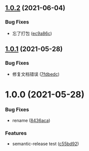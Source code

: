 ## [1.0.2](https://github.com/xmy6364/storage/compare/v1.0.1...v1.0.2) (2021-06-04)


### Bug Fixes

* 忘了打包 ([ec9a86c](https://github.com/xmy6364/storage/commit/ec9a86ceb3f8ed7e222e0772ee4e2b52f66eb7c8))

## [1.0.1](https://github.com/xmy6364/storage/compare/v1.0.0...v1.0.1) (2021-05-28)


### Bug Fixes

* 修复文档错误 ([7fdbedc](https://github.com/xmy6364/storage/commit/7fdbedc695ae660a437fcb72dd2d197c277e1ef2))

# 1.0.0 (2021-05-28)


### Bug Fixes

* rename ([8436aca](https://github.com/xmy6364/storage/commit/8436aca7ae1a12508687a9e26462504a902d6197))


### Features

* semantic-release test ([c55bd92](https://github.com/xmy6364/storage/commit/c55bd92c48e8523b599a1550b624a563175dc6fa))
